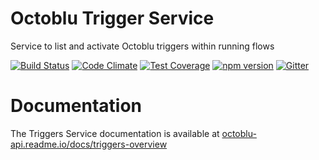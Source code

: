 # Octoblu Trigger Service
Service to list and activate Octoblu triggers within running flows

[![Build Status](https://travis-ci.org/octoblu/triggers-service.svg?branch=master)](https://travis-ci.org/octoblu/triggers-service)
[![Code Climate](https://codeclimate.com/github/octoblu/triggers-service/badges/gpa.svg)](https://codeclimate.com/github/octoblu/triggers-service)
[![Test Coverage](https://codeclimate.com/github/octoblu/triggers-service/badges/coverage.svg)](https://codeclimate.com/github/octoblu/triggers-service)
[![npm version](https://badge.fury.io/js/triggers-service.svg)](http://badge.fury.io/js/triggers-service)
[![Gitter](https://badges.gitter.im/octoblu/help.svg)](https://gitter.im/octoblu/help)

# Documentation

The Triggers Service documentation is available at [octoblu-api.readme.io/docs/triggers-overview](https://octoblu-api.readme.io/docs/triggers-overview)
